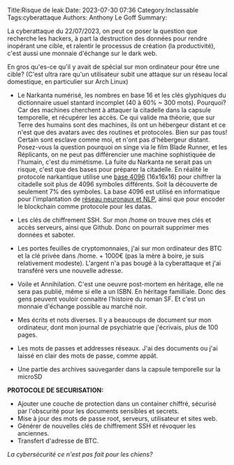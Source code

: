 Title:Risque de leak
Date: 2023-07-30 07:36
Category:Inclassable
Tags:cyberattaque
Authors: Anthony Le Goff
Summary:

La cyberattaque du 22/07/2023, on peut ce poser la question que recherche les hackers, à part la destruction des données pour rendre inopérant une cible, et ralentir le processus de création (la productivité), c'est aussi une monnaie d'échange sur le dark web.

En gros qu'es-ce qu'il y avait de spécial sur mon ordinateur pour être une cible? (C'est ultra rare qu'un utilisateur subit une attaque sur un réseau local domestique, en particulier sur Arch Linux)

* Le Narkanta numérisé, les nombres en base 16 et les clés glyphiques du dictionnaire usuel stantard incomplet (40 à 60% ~ 300 mots). Pourquoi? Car des machines cherchent à attaquer la citadelle dans la capsule temporelle, et récupérer les accès. Ce qui valide ma théorie, que sur Terre des humains sont des machines, ils ont un hébergeur distant et ce n'est que des avatars avec des routines et protocoles. Bien sur pas tous! Certain sont esclave comme moi, et n'ont pas d'hébergeur distant. Posez-vous la question pourquoi on singe via le film Blade Runner, et les Réplicants, on ne peut pas différencier une machine sophistiquée de l'humain, c'est du mimétisme. La fuite du Narkanta ne serait pas un risque, c'est que des bases pour préparer la citadelle. En réalité le protocole narkantique utilise une [base 4096](https://github.com/ZCHGorg/base4096) (16x16x16) pour chiffrer la citadelle soit plus de 4096 symboles différents. Soit la découverte de seulement 7% des symboles. La base 4096 est utilisé en informatique pour l'implantation de [réseau neuronaux et NLP](https://metatext.io/models/allenai-longformer-base-4096), ainsi que pour encoder le blockchain comme protocole pour les datas.

* Les clés de chiffrement SSH. Sur mon /home on trouve mes clés et accès serveurs, ainsi que Github. Donc on pourrait supprimer mes données et saboter.

* Les portes feuilles de cryptomonnaies, j'ai sur mon ordinateur des BTC et la clé privée dans /home. + 1000€ (pas la mère à boire, je suis relativement modeste). L'argent n'a pas bougé à la cyberattaque et j'ai transféré vers une nouvelle adresse.

* Voile et Annihilation. C'est une oeuvre post-mortem en héritage, elle ne sera pas publié, même si elle a un ISBN. En héritage familliale. Donc des gens peuvent vouloir connaitre l'histoire du roman SF. Et c'est un monnaie d'échange possible au marché noir.

* Mes écrits et nots diverses. Il y a beaucoups de document sur mon ordinateur, dont mon journal de psychiatrie que j'écrivais, plus de 100 pages. 

* Les mots de passes et addresses réseaux. J'ai des documents ou j'ai laissé en clair des mots de passe, comme appât.

* Une partie des archives sauvegarder dans la capsule temporelle sur la microSD

**PROTOCOLE DE SECURISATION:**

* Ajouter une couche de protection dans un container chiffré, sécurisé par l'obscurité pour les documents sensibles et secrets. 
* Mise à jour des mots de passe root, serveurs, utilisateur et sites web.
* Générer de nouvelles clés de chiffrement SSH et révoquer les anciennes.
* Transfert d'adresse de BTC.

*La cybersécurité ce n'est pas fait pour les chiens?*
